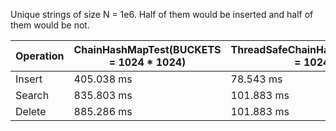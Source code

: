 Unique strings of size N = 1e6.
Half of them would be inserted and half of them would be not.

| Operation | ChainHashMapTest(BUCKETS = 1024 \* 1024) | ThreadSafeChainHashMapTest(BUCKETS = 1024 \* 1024) | UnorderedSetTest | ThreadSafeUnorderedSetTest |
| --------- | ---------------------------------------- | -------------------------------------------------- | ---------------- | -------------------------- |
| Insert    | 405.038 ms                               | 78.543 ms                                          | 395.93 ms        | 632.246 ms                 |
| Search    | 835.803 ms                               | 101.883 ms                                         | 635.103 ms       | 61.8629 ms                 |
| Delete    | 885.286 ms                               | 101.883 ms                                         | 638.183 ms       | 61.8629 ms                 |
